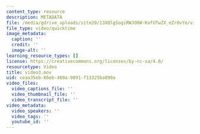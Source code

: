 ```yaml
---
content_type: resource
description: METADATA
file: /media/gdrive_uploads/site20/13XQlgSogiRWJO8W-KafUTwZX_eZr0vYe/video3.mov
file_type: video/quicktime
image_metadata:
  caption: ''
  credit: ''
  image-alt: ''
learning_resource_types: []
license: https://creativecommons.org/licenses/by-nc-sa/4.0/
resourcetype: Video
title: video3.mov
uid: ceaa35eb-66eb-469a-9091-f13325ba890a
video_files:
  video_captions_file: ''
  video_thumbnail_file: ''
  video_transcript_file: ''
video_metadata:
  video_speakers: ''
  video_tags: ''
  youtube_id: ''
---
```

